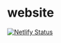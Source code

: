 # website
[![Netlify Status](https://api.netlify.com/api/v1/badges/fcf97944-d40d-4946-aa37-03e5ebadc2b4/deploy-status)](https://app.netlify.com/sites/vibrant-visvesvaraya-489dda/deploys)
